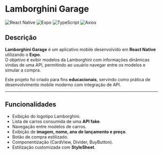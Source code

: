 # Lamborghini Garage

![React Native](https://img.shields.io/badge/React%20Native-Mobile%20Framework-61DAFB?style=flat-square&logo=react)
![Expo](https://img.shields.io/badge/Expo-Development%20Platform-000020?style=flat-square&logo=expo)
![TypeScript](https://img.shields.io/badge/TypeScript-Linguagem-3178C6?style=flat-square&logo=typescript)
![Axios](https://img.shields.io/badge/Axios-HTTP%20Client-5A29E4?style=flat-square&logo=axios)

## Descrição

**Lamborghini Garage** é um aplicativo mobile desenvolvido em **React Native** utilizando o **Expo**.  
O objetivo é exibir modelos da Lamborghini com informações dinâmicas vindas de uma API, permitindo ao usuário navegar entre os modelos e simular a compra.

Este projeto foi criado para fins **educacionais**, servindo como prática de desenvolvimento mobile moderno com integração de API.

---

## Funcionalidades

- Exibição do logotipo Lamborghini.
- Lista de carros consumida de uma **API fake**.
- Navegação entre modelos de carros.
- Exibição de **imagem, nome, ano de lançamento e preço**.
- Botão de compra estilizado.
- Componentização (CardView, Divider, BuyButton).
- Estilização customizada com **StyleSheet**.